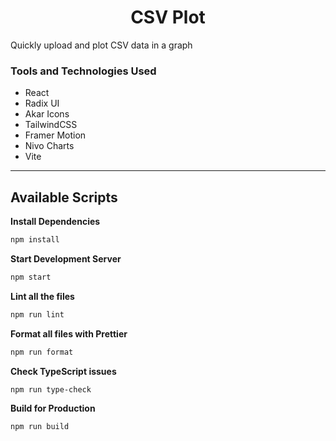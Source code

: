 <h1 align="center">
  CSV Plot
</h1>

Quickly upload and plot CSV data in a graph

### Tools and Technologies Used

- React
- Radix UI
- Akar Icons
- TailwindCSS
- Framer Motion
- Nivo Charts
- Vite

---

## Available Scripts

**Install Dependencies**

```bash
npm install
```

**Start Development Server**

```bash
npm start
```

**Lint all the files**

```bash
npm run lint
```

**Format all files with Prettier**

```bash
npm run format
```

**Check TypeScript issues**

```bash
npm run type-check
```

**Build for Production**

```bash
npm run build
```
